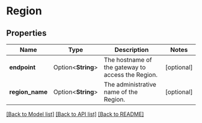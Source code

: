 # Region

## Properties

Name | Type | Description | Notes
------------ | ------------- | ------------- | -------------
**endpoint** | Option<**String**> | The hostname of the gateway to access the Region. | [optional]
**region_name** | Option<**String**> | The administrative name of the Region. | [optional]

[[Back to Model list]](../README.md#documentation-for-models) [[Back to API list]](../README.md#documentation-for-api-endpoints) [[Back to README]](../README.md)


